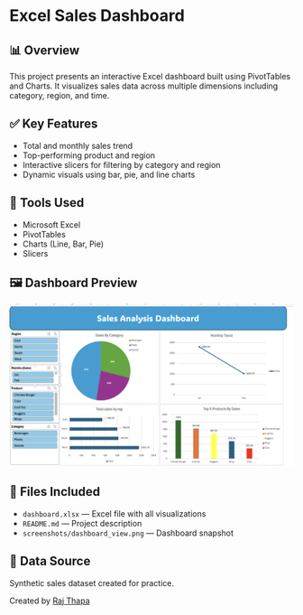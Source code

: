 # Excel Sales Dashboard

## 📊 Overview
This project presents an interactive Excel dashboard built using PivotTables and Charts. It visualizes sales data across multiple dimensions including category, region, and time.

## ✅ Key Features
- Total and monthly sales trend
- Top-performing product and region
- Interactive slicers for filtering by category and region
- Dynamic visuals using bar, pie, and line charts

## 📁 Tools Used
- Microsoft Excel
- PivotTables
- Charts (Line, Bar, Pie)
- Slicers

## 🖼 Dashboard Preview
![Dashboard](https://github.com/rajthapa11/excel-sales-dashboard/blob/main/dashboard.png)

## 📂 Files Included
- `dashboard.xlsx` — Excel file with all visualizations
- `README.md` — Project description
- `screenshots/dashboard_view.png` — Dashboard snapshot

## 📌 Data Source
Synthetic sales dataset created for practice.


Created by [Raj Thapa](mailto:raazthapa4@gmail.com)

